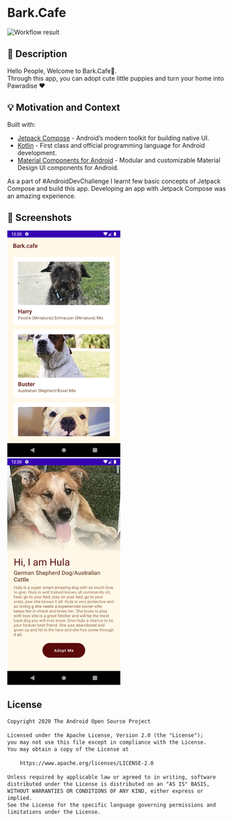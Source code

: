 # Bark.Cafe

<!--- Replace <OWNER> with your Github Username and <REPOSITORY> with the name of your repository. -->
<!--- You can find both of these in the url bar when you open your repository in github. -->
![Workflow result](https://github.com/chintanrparmar/Bark.Cafe/workflows/Check/badge.svg)


## :scroll: Description
Hello People, Welcome to Bark.Cafe🐾.  
Through this app, you can adopt cute little puppies and turn your home into Pawradise ❤️



## :bulb: Motivation and Context
Built with:
-   [Jetpack Compose](https://developer.android.com/jetpack/compose)  - Android’s modern toolkit for building native UI.
-   [Kotlin](https://kotlinlang.org/)  - First class and official programming language for Android development.
-   [Material Components for Android](https://github.com/material-components/material-components-android) - Modular and customizable Material Design UI components for Android.  
  
As a part of #AndroidDevChallenge I learnt few basic concepts of Jetpack Compose and build this app. Developing an app with Jetpack Compose was an amazing experience. 


## :camera_flash: Screenshots
<!-- You can add more screenshots here if you like -->
<img src="/results/screenshot_1.png" width="260">&emsp;<img src="/results/screenshot_2.png" width="260">

## License
```
Copyright 2020 The Android Open Source Project

Licensed under the Apache License, Version 2.0 (the "License");
you may not use this file except in compliance with the License.
You may obtain a copy of the License at

    https://www.apache.org/licenses/LICENSE-2.0

Unless required by applicable law or agreed to in writing, software
distributed under the License is distributed on an "AS IS" BASIS,
WITHOUT WARRANTIES OR CONDITIONS OF ANY KIND, either express or implied.
See the License for the specific language governing permissions and
limitations under the License.
```
